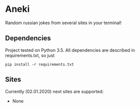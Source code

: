 # Aneki
Random russian jokes from several sites in your terminal!

## Dependencies
Project tested on Python 3.5.
All dependencies are described in requirements.txt, so just

    pip install -r requirements.txt


## Sites
Currently (02.01.2020) next sites are supported:
 - None



